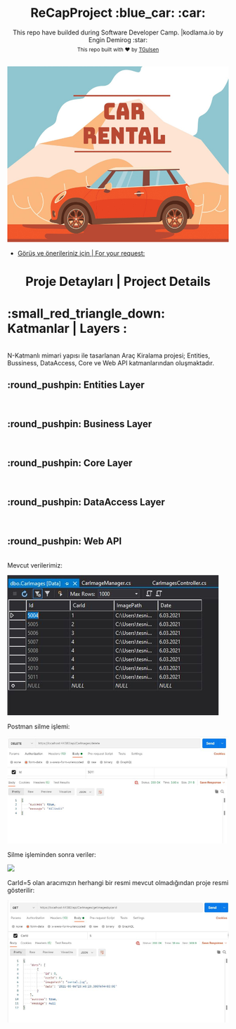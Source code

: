 <h1 align="center"> ReCapProject :blue_car:  :car: </h1>
 
<div align="center"> This repo have builded during Software Developer Camp. |kodlama.io by Engin Demirog  :star: <br> </div> 


<div align="center">
  <sub>This repo built with ❤︎ by
    <a href="https://github.com/TGulsen">TGulsen</a> 
    </a>
  </sub>
</div>

<br /> 
<p align="center"> <img src="https://github.com/TGulsen/ReCapProject/blob/master/defaultImage.jpg" width="600" height="400"> </p>

- [Görüş ve önerileriniz için | For your request: ](https://github.com/TGulsen) 

<h1 align="center"> Proje Detayları | Project Details  </h1>
<h1 > :small_red_triangle_down: Katmanlar | Layers : <br> </h1> <br>
N-Katmanlı mimari yapısı ile tasarlanan Araç Kiralama projesi; Entities, Bussiness, DataAccess, Core ve Web API katmanlarından oluşmaktadır.

<h2 >  :round_pushpin: Entities Layer <br> </h2> <br> 

<h2 >  :round_pushpin: Business Layer <br> </h2> <br> 

<h2 >  :round_pushpin: Core Layer <br> </h2> <br> 

<h2 >  :round_pushpin: DataAccess Layer <br> </h2> <br> 

<h2 >  :round_pushpin: Web API <br> </h2> <br> 
Mevcut verilerimiz:                                            
<p> <img src="https://github.com/TGulsen/ReCapProject/blob/master/Postman_Images/current_table.JPG"  > </p>
Postman silme işlemi:
<p> <img src="https://github.com/TGulsen/ReCapProject/blob/master/Postman_Images/deleted.JPG" > </p>
Silme işleminden sonra veriler:
<p> <img src="https://github.com/TGulsen/ReCapProject/blob/master/Postman_Images/deleted_%C4%B1n_table.JPG"> </p>

CarId=5 olan aracımızın herhangi bir resmi mevcut olmadığından proje resmi gösterilir:
<p> <img src="https://github.com/TGulsen/ReCapProject/blob/master/Postman_Images/defaultimage.JPG"> </p>





